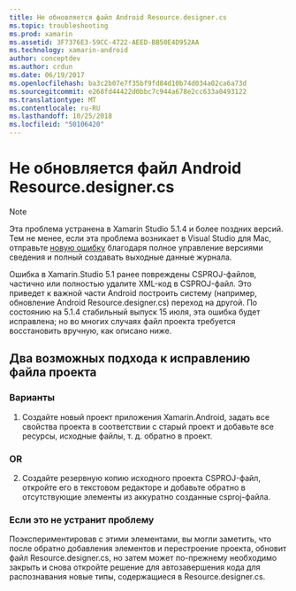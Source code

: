 ```yaml
---
title: Не обновляется файл Android Resource.designer.cs
ms.topic: troubleshooting
ms.prod: xamarin
ms.assetid: 3F7376E3-59CC-4722-AEED-BB50E4D952AA
ms.technology: xamarin-android
author: conceptdev
ms.author: crdun
ms.date: 06/19/2017
ms.openlocfilehash: ba3c2b07e7f35bf9fd84d10b74d034a02ca6a73d
ms.sourcegitcommit: e268fd44422d0bbc7c944a678e2cc633a0493122
ms.translationtype: MT
ms.contentlocale: ru-RU
ms.lasthandoff: 10/25/2018
ms.locfileid: "50106420"
---
```

# <a name="my-android-resourcedesignercs-file-will-not-update"></a>Не обновляется файл Android Resource.designer.cs

> [!NOTE]
> Эта проблема устранена в Xamarin Studio 5.1.4 и более поздних версий. Тем не менее, если эта проблема возникает в Visual Studio для Mac, отправьте [новую ошибку](~/cross-platform/troubleshooting/questions/howto-file-bug.md) благодаря полное управление версиями сведения и полный создавать выходные данные журнала.

Ошибка в Xamarin.Studio 5.1 ранее повреждены CSPROJ-файлов, частично или полностью удалите XML-код в CSPROJ-файл. Это приведет к важной части Android построить систему (например, обновление Android Resource.designer.cs) переход на другой. По состоянию на 5.1.4 стабильный выпуск 15 июля, эта ошибка будет исправлена; но во многих случаях файл проекта требуется восстановить вручную, как описано ниже.


## <a name="two-possible-approaches-to-fixing-up-the-project-file"></a>Два возможных подхода к исправлению файла проекта

### <a name="either"></a>Варианты

1) Создайте новый проект приложения Xamarin.Android, задать все свойства проекта в соответствии с старый проект и добавьте все ресурсы, исходные файлы, т. д. обратно в проект.

### <a name="or"></a>OR

2) Создайте резервную копию исходного проекта CSPROJ-файл, откройте его в текстовом редакторе и добавьте обратно в отсутствующие элементы из аккуратно созданные csproj-файла.

### <a name="if-this-does-not-solve-the-problem"></a>Если это не устранит проблему

Поэкспериментировав с этими элементами, вы могли заметить, что после обратно добавления элементов и перестроение проекта, обновит файл Resource.designer.cs, но затем может по-прежнему необходимо закрыть и снова откройте решение для автозавершения кода для распознавания новые типы, содержащиеся в Resource.designer.cs. 
